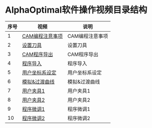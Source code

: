 # AlphaOptimal软件操作视频目录结构

|序号|视频|说明|
|---|---|---|
|1|[CAM编程注意事项](../../videos/UserOperationGuideVideos/1-CAM编程注意事项.mp4)|CAM编程注意事项|
|2|[设置刀具](../../videos/UserOperationGuideVideos/2-设置刀具.mp4)|设置刀具|
|3|[CAM程序导出](../../videos/UserOperationGuideVideos/3-程序导出.mp4)|CAM程序导出|
|4|[程序导入](../../videos/UserOperationGuideVideos/4-程序导入.mp4)|程序导入|
|5|[用户坐标系设定](../../videos/UserOperationGuideVideos/5-用户坐标设定.mp4)|用户坐标系设定|
|6|[模拟&过渡曲线](../../videos/UserOperationGuideVideos/6-如何模拟和创建编辑过渡曲线.mp4)|模拟&过渡曲线|
|7|[用户夹具1](../../videos/UserOperationGuideVideos/7-添加用户夹具.mp4)|用户夹具1|
|8|[用户夹具2](../../videos/UserOperationGuideVideos/8-用户夹具的使用.mp4)|用户夹具2|
|9|[程序微调1](../../videos/UserOperationGuideVideos/9-程序调整1.mp4)|程序微调1|
|10|[程序微调2](../../videos/UserOperationGuideVideos/10-程序微调2.mp4)|程序微调2|


